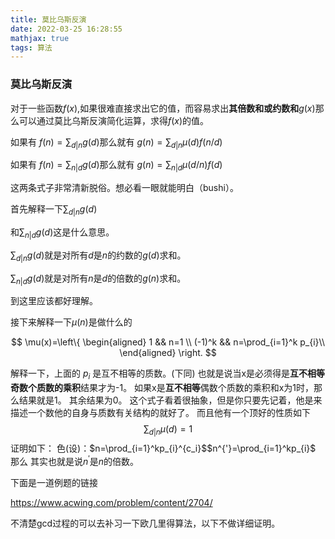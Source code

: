 ```yaml
---
title: 莫比乌斯反演
date: 2022-03-25 16:28:55
mathjax: true
tags: 算法
---
```


### 莫比乌斯反演
对于一些函数$f(x)$,如果很难直接求出它的值，而容易求出**其倍数和或约数和**$g(x)$那么可以通过莫比乌斯反演简化运算，求得$f(x)$的值。

如果有 $f(n)=\sum_{d|n}g(d)$那么就有 $g(n)=\sum_{d|n}\mu(d)f(n/d)$

如果有 $f(n)=\sum_{n|d}g(d)$那么就有 $g(n)=\sum_{n|d}\mu(d/n)f(d)$

这两条式子非常清新脱俗。想必看一眼就能明白（bushi）。

首先解释一下$\sum_{d|n}g(d)$ 

和$\sum_{n|d}g(d)$这是什么意思。

$\sum_{d|n}g(d)$就是对所有$d$是$n$的约数的$g(d)$求和。

$\sum_{n|d}g(d)$就是对所有$n$是$d$的倍数的$g(n)$求和。

到这里应该都好理解。

接下来解释一下$\mu(n)$是做什么的


$$
\mu(x)=\left\{
\begin{aligned}
1 && n=1 \\
(-1)^k && n=\prod_{i=1}^k p_{i}\\
\end{aligned}
\right.
$$

解释一下，上面的 $p_{i}$ 是互不相等的质数。(下同)
也就是说当x是必须得是**互不相等奇数个质数的乘积**结果才为-1。
如果x是**互不相等**偶数个质数的乘积和x为1时，那么结果就是1。
其余结果为0。
这个式子看着很抽象，但是你只要先记着，他是来描述一个数他的自身与质数有关结构的就好了。
而且他有一个顶好的性质如下
$$
\sum_{d|n} \mu(d) = 1
$$
证明如下：
色(设)：$n=\prod_{i=1}^kp_{i}^{c_i}$$n^{'}=\prod_{i=1}^kp_{i}$
那么
其实也就是说$n^{'}$是$n$的倍数。


下面是一道例题的链接

https://www.acwing.com/problem/content/2704/

不清楚gcd过程的可以去补习一下欧几里得算法，以下不做详细证明。
